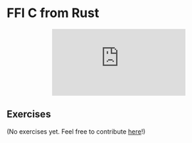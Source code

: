 # FFI C from Rust

<div style="display: flex; justify-content: center;">
    <iframe class="youtube-video" src="https://www.youtube.com/embed/9E2v8pCUc48?si=7I-8tqRcdP8ymJlm&amp;start=636" title="YouTube video player" frameborder="0" allow="accelerometer; autoplay; clipboard-write; encrypted-media; gyroscope; picture-in-picture; web-share" allowfullscreen></iframe>
</div>

## Exercises

(No exercises yet. Feel free to contribute <a href="https://github.com/letsgetrusty/rust-learning-guide" target="_blank">here</a>!)
